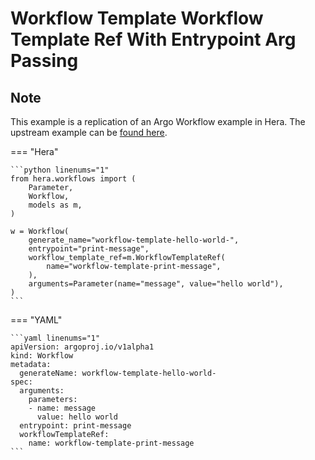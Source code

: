 # Workflow Template  Workflow Template Ref With Entrypoint Arg Passing

## Note

This example is a replication of an Argo Workflow example in Hera.
The upstream example can be [found here](https://github.com/argoproj/argo-workflows/blob/main/examples/workflow-template/workflow-template-ref-with-entrypoint-arg-passing.yaml).




=== "Hera"

    ```python linenums="1"
    from hera.workflows import (
        Parameter,
        Workflow,
        models as m,
    )

    w = Workflow(
        generate_name="workflow-template-hello-world-",
        entrypoint="print-message",
        workflow_template_ref=m.WorkflowTemplateRef(
            name="workflow-template-print-message",
        ),
        arguments=Parameter(name="message", value="hello world"),
    )
    ```

=== "YAML"

    ```yaml linenums="1"
    apiVersion: argoproj.io/v1alpha1
    kind: Workflow
    metadata:
      generateName: workflow-template-hello-world-
    spec:
      arguments:
        parameters:
        - name: message
          value: hello world
      entrypoint: print-message
      workflowTemplateRef:
        name: workflow-template-print-message
    ```


